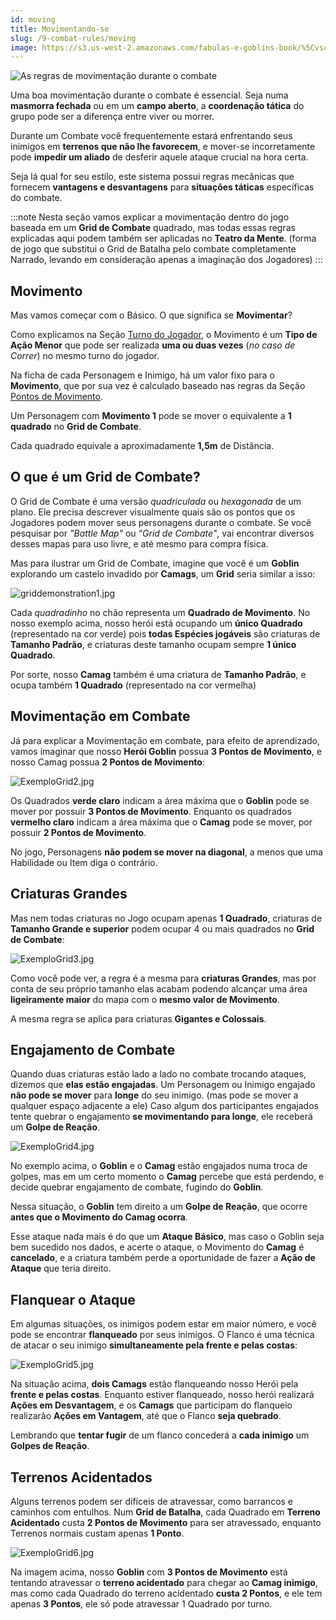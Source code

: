 ```yaml
---
id: moving
title: Movimentando-se
slug: /9-combat-rules/moving
image: https://s3.us-west-2.amazonaws.com/fabulas-e-goblins-book/%5Cvscode%5C3eb33b45-03f2-49d3-a3cd-bfdeb25d7e25.jpg
---
```


![As regras de movimentação durante o combate](https://s3.us-west-2.amazonaws.com/fabulas-e-goblins-book/%5Cvscode%5C282494fd-606f-4748-b6f8-6030a155c40b.jpg)

Uma boa movimentação durante o combate é essencial. Seja numa **masmorra fechada** ou em um **campo aberto**, a **coordenação tática** do grupo pode ser a diferença entre viver ou morrer.

Durante um Combate você frequentemente estará enfrentando seus inimigos em **terrenos que não lhe favorecem**, e mover-se incorretamente pode **impedir um aliado** de desferir aquele ataque crucial na hora certa.

Seja lá qual for seu estilo, este sistema possui regras mecânicas que fornecem **vantagens e desvantagens** para **situações táticas** específicas do combate.

:::note
Nesta seção vamos explicar a movimentação dentro do jogo baseada em um **Grid de Combate** quadrado, mas todas essas regras explicadas aqui podem também ser aplicadas no **Teatro da Mente**. (forma de jogo que substitui o Grid de Batalha pelo combate completamente Narrado, levando em consideração apenas a imaginação dos Jogadores)
:::

## Movimento

Mas vamos começar com o Básico. O que significa se **Movimentar**?

Como explicamos na Seção [Turno do Jogador](/docs/9-combat-rules/player-turn), o Movimento é um **Tipo de Ação Menor** que pode ser realizada **uma ou duas vezes** (*no caso de Correr*) no mesmo turno do jogador.

Na ficha de cada Personagem e Inimigo, há um valor fixo para o **Movimento**, que por sua vez é calculado baseado nas regras da Seção [Pontos de Movimento](/docs/2-sheet-creation/movement-points).

Um Personagem com **Movimento 1** pode se mover o equivalente a **1 quadrado** no **Grid de Combate**.

Cada quadrado equivale a aproximadamente **1,5m** de Distância.

## O que é um Grid de Combate?

O Grid de Combate é uma versão *quadriculada* ou *hexagonada* de um plano. Ele precisa descrever visualmente quais são os pontos que os Jogadores podem mover seus personagens durante o combate. Se você pesquisar por *"Battle Map"* ou *"Grid de Combate"*, vai encontrar diversos desses mapas para uso livre, e até mesmo para compra física.

Mas para ilustrar um Grid de Combate, imagine que você é um **Goblin** explorando um castelo invadido por **Camags**, um **Grid** seria similar a isso:

![griddemonstration1.jpg](https://s3.us-west-2.amazonaws.com/fabulas-e-goblins-book/%5Cvscode%5C3eb33b45-03f2-49d3-a3cd-bfdeb25d7e25.jpg)

Cada *quadradinho* no chão representa um **Quadrado de Movimento**. No nosso exemplo acima, nosso herói está ocupando um **único Quadrado** (representado na cor verde) pois **todas Espécies jogáveis** são criaturas de **Tamanho Padrão**, e criaturas deste tamanho ocupam sempre **1 único Quadrado**.

Por sorte, nosso **Camag** também é uma criatura de **Tamanho Padrão**, e ocupa também **1 Quadrado** (representado na cor vermelha)

## Movimentação em Combate

Já para explicar a Movimentação em combate, para efeito de aprendizado, vamos imaginar que nosso **Herói Goblin** possua **3 Pontos de Movimento**, e nosso Camag possua **2 Pontos de Movimento**:

![ExemploGrid2.jpg](https://s3.us-west-2.amazonaws.com/fabulas-e-goblins-book/%5Cvscode%5C03a3118b-8d50-4f13-8d61-a2c1083a25de.jpg)

Os Quadrados **verde claro** indicam a área máxima que o **Goblin** pode se mover por possuir **3 Pontos de Movimento**. Enquanto os quadrados **vermelho claro** indicam a área máxima que o **Camag** pode se mover, por possuir **2 Pontos de Movimento**.

No jogo, Personagens **não podem se mover na diagonal**, a menos que uma Habilidade ou Item diga o contrário.

## Criaturas Grandes

Mas nem todas criaturas no Jogo ocupam apenas **1 Quadrado**, criaturas de **Tamanho Grande e superior** podem ocupar 4 ou mais quadrados no **Grid de Combate**:

![ExemploGrid3.jpg](https://s3.us-west-2.amazonaws.com/fabulas-e-goblins-book/%5Cvscode%5C039f6888-2604-43ba-a0b6-06999ba86412.jpg)

Como você pode ver, a regra é a mesma para **criaturas Grandes**, mas por conta de seu próprio tamanho elas acabam podendo alcançar uma área **ligeiramente maior** do mapa com o **mesmo valor de Movimento**.

A mesma regra se aplica para criaturas **Gigantes e Colossais**.

## Engajamento de Combate

Quando duas criaturas estão lado a lado no combate trocando ataques, dizemos que **elas estão engajadas**. Um Personagem ou Inimigo engajado **não pode se mover** para **longe** do seu inimigo. (mas pode se mover a qualquer espaço adjacente a ele) Caso algum dos participantes engajados tente quebrar o engajamento **se movimentando para longe**, ele receberá um **Golpe de Reação**.

![ExemploGrid4.jpg](https://s3.us-west-2.amazonaws.com/fabulas-e-goblins-book/%5Cvscode%5Cbe7f8706-95f2-45f9-aa9e-9c4c92f877e5.jpg)

No exemplo acima, o **Goblin** e o **Camag** estão engajados numa troca de golpes, mas em um certo momento o **Camag** percebe que está perdendo, e decide quebrar engajamento de combate, fugindo do **Goblin**.

Nessa situação, o **Goblin** tem direito a um **Golpe de Reação**, que ocorre **antes que o Movimento do Camag ocorra**.

Esse ataque nada mais é do que um **Ataque Básico**, mas caso o Goblin seja bem sucedido nos dados, e acerte o ataque, o Movimento do **Camag** é **cancelado**, e a criatura também perde a oportunidade de fazer a **Ação de Ataque** que teria direito.

## Flanquear o Ataque

Em algumas situações, os inimigos podem estar em maior número, e você pode se encontrar **flanqueado** por seus inimigos.
O Flanco é uma técnica de atacar o seu inimigo **simultaneamente pela frente e pelas costas**:

![ExemploGrid5.jpg](https://s3.us-west-2.amazonaws.com/fabulas-e-goblins-book/%5Cvscode%5Cae4ab261-19ea-42f9-8620-4067fe127006.jpg)

Na situação acima, **dois Camags** estão flanqueando nosso Herói pela **frente e pelas costas**. Enquanto estiver flanqueado, nosso herói realizará **Ações em Desvantagem**, e os **Camags** que participam do flanqueio realizarão **Ações em Vantagem**, até que o Flanco **seja quebrado**.

Lembrando que **tentar fugir** de um flanco concederá a **cada inimigo** um **Golpes de Reação**.

## Terrenos Acidentados

Alguns terrenos podem ser difíceis de atravessar, como barrancos e caminhos com entulhos. Num **Grid de Batalha**, cada Quadrado em **Terreno Acidentado** custa **2 Pontos de Movimento** para ser atravessado, enquanto Terrenos normais custam apenas **1 Ponto**.

![ExemploGrid6.jpg](https://s3.us-west-2.amazonaws.com/fabulas-e-goblins-book/%5Cvscode%5Cb5345213-90b2-4e17-beea-aa7c3ce3de84.jpg)

Na imagem acima, nosso **Goblin** com **3 Pontos de Movimento** está tentando atravessar o **terreno acidentado** para chegar ao **Camag inimigo**, mas como cada Quadrado do terreno acidentado **custa 2 Pontos**, e ele tem apenas **3 Pontos**, ele só pode atravessar 1 Quadrado por turno.
